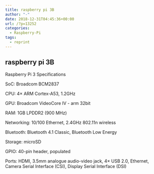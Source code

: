 ```yaml
---
title: raspberry pi 3B
author: "-"
date: 2018-12-31T04:45:36+00:00
url: /?p=13252
categories:
  - Raspberry-Pi
tags:
  - reprint
---
```

## raspberry pi 3B
Raspberry Pi 3 Specifications
  
SoC: Broadcom BCM2837
  
CPU: 4× ARM Cortex-A53, 1.2GHz
  
GPU: Broadcom VideoCore IV - arm 32bit
  
RAM: 1GB LPDDR2 (900 MHz)
  
Networking: 10/100 Ethernet, 2.4GHz 802.11n wireless
  
Bluetooth: Bluetooth 4.1 Classic, Bluetooth Low Energy
  
Storage: microSD
  
GPIO: 40-pin header, populated
  
Ports: HDMI, 3.5mm analogue audio-video jack, 4× USB 2.0, Ethernet, Camera Serial Interface (CSI), Display Serial Interface (DSI)